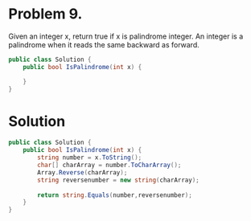 # Problem 9. 
Given an integer x, return true if x is palindrome integer.
An integer is a palindrome when it reads the same backward as forward.

```C#
public class Solution {
    public bool IsPalindrome(int x) {

    }
}
```

# Solution
```C#
public class Solution {
    public bool IsPalindrome(int x) {
        string number = x.ToString();
        char[] charArray = number.ToCharArray();  
        Array.Reverse(charArray);
        string reversenumber = new string(charArray);
        
        return string.Equals(number,reversenumber);
    }
}
```